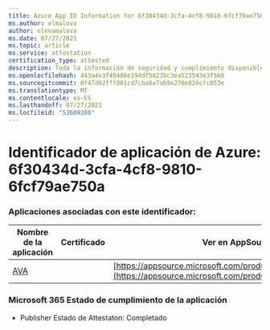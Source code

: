 ```yaml
---
title: Azure App ID Information for 6f30434d-3cfa-4cf8-9810-6fcf79ae750a
ms.author: elmalova
author: elenamalova
ms.date: 07/27/2021
ms.topic: article
ms.service: attestation
certification_type: attested
description: Toda la información de seguridad y cumplimiento disponible para 6f30434d-3cfa-4cf8-9810-6fcf79ae750a.
ms.openlocfilehash: 443a4e3f49488e194df5d23bc3ea523543e3f568
ms.sourcegitcommit: 0f47d02fff001cd7cba6a7ab9e276e020cfc053e
ms.translationtype: MT
ms.contentlocale: es-ES
ms.lasthandoff: 07/27/2021
ms.locfileid: "53609280"
---
```

# <a name="azure-app-id-6f30434d-3cfa-4cf8-9810-6fcf79ae750a"></a>Identificador de aplicación de Azure: 6f30434d-3cfa-4cf8-9810-6fcf79ae750a


### <a name="apps-associated-with-this-id"></a>Aplicaciones asociadas con este identificador:
| **Nombre de la aplicación** | **Certificado** | **Ver en AppSource** |
|--------------|---------------|-----------------------|
| [AVA](https://docs.microsoft.com/microsoft-365-app-certification/forward/WA104381883) |  | [https://appsource.microsoft.com/product/office/WA104381883](https://appsource.microsoft.com/product/office/WA104381883) |

### <a name="microsoft-365-app-compliance-status"></a>Microsoft 365 Estado de cumplimiento de la aplicación
- Publisher Estado de Attestaton: Completado
